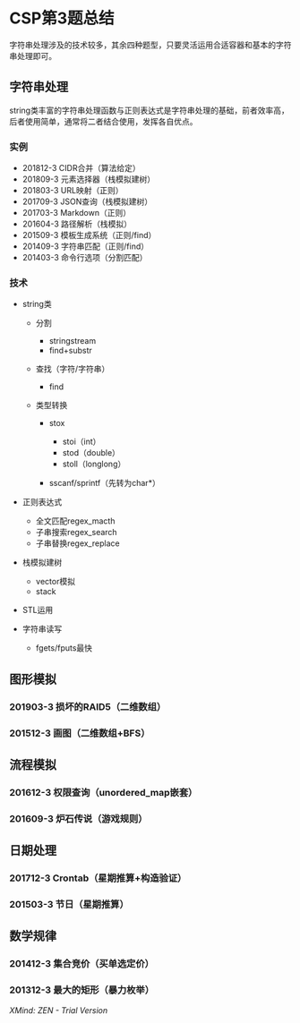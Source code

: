 # CSP第3题总结

字符串处理涉及的技术较多，其余四种题型，只要灵活运用合适容器和基本的字符串处理即可。

## 字符串处理

string类丰富的字符串处理函数与正则表达式是字符串处理的基础，前者效率高，后者使用简单，通常将二者结合使用，发挥各自优点。

### 实例

- 201812-3	CIDR合并（算法给定）
- 201809-3	元素选择器（栈模拟建树）
- 201803-3	URL映射（正则）
- 201709-3	JSON查询（栈模拟建树）
- 201703-3	Markdown（正则）
- 201604-3	路径解析（栈模拟）
- 201509-3	模板生成系统（正则/find）
- 201409-3	字符串匹配（正则/find）
- 201403-3	命令行选项（分割匹配）

### 技术

- string类

	- 分割

		- stringstream
		- find+substr

	- 查找（字符/字符串）

		- find

	- 类型转换

		- stox

			- stoi（int）
			- stod（double）
			- stoll（longlong）

		- sscanf/sprintf（先转为char*）

- 正则表达式

	- 全文匹配regex_macth
	- 子串搜索regex_search
	- 子串替换regex_replace

- 栈模拟建树

	- vector模拟
	- stack

- STL运用
- 字符串读写

	- fgets/fputs最快

## 图形模拟

### 201903-3	损坏的RAID5（二维数组）

### 201512-3	画图（二维数组+BFS）

## 流程模拟

### 201612-3	权限查询（unordered_map嵌套）

### 201609-3	炉石传说（游戏规则）

## 日期处理

### 201712-3	Crontab（星期推算+构造验证）

### 201503-3	节日（星期推算）

## 数学规律

### 201412-3	集合竞价（买单选定价）

### 201312-3	最大的矩形（暴力枚举）

*XMind: ZEN - Trial Version*

